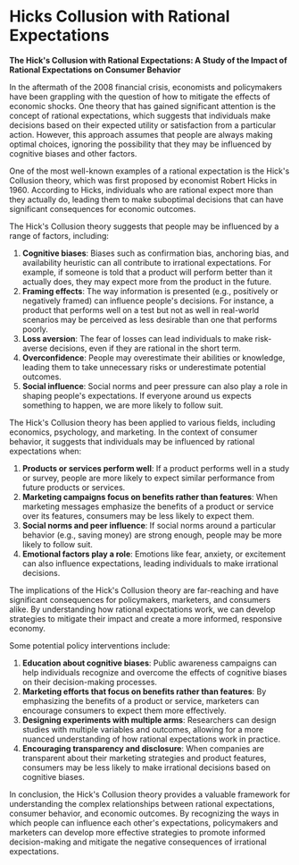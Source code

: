 # Hicks Collusion with Rational Expectations

**The Hick's Collusion with Rational Expectations: A Study of the Impact of Rational Expectations on Consumer Behavior**

In the aftermath of the 2008 financial crisis, economists and policymakers have been grappling with the question of how to mitigate the effects of economic shocks. One theory that has gained significant attention is the concept of rational expectations, which suggests that individuals make decisions based on their expected utility or satisfaction from a particular action. However, this approach assumes that people are always making optimal choices, ignoring the possibility that they may be influenced by cognitive biases and other factors.

One of the most well-known examples of a rational expectation is the Hick's Collusion theory, which was first proposed by economist Robert Hicks in 1960. According to Hicks, individuals who are rational expect more than they actually do, leading them to make suboptimal decisions that can have significant consequences for economic outcomes.

The Hick's Collusion theory suggests that people may be influenced by a range of factors, including:

1. **Cognitive biases**: Biases such as confirmation bias, anchoring bias, and availability heuristic can all contribute to irrational expectations. For example, if someone is told that a product will perform better than it actually does, they may expect more from the product in the future.
2. **Framing effects**: The way information is presented (e.g., positively or negatively framed) can influence people's decisions. For instance, a product that performs well on a test but not as well in real-world scenarios may be perceived as less desirable than one that performs poorly.
3. **Loss aversion**: The fear of losses can lead individuals to make risk-averse decisions, even if they are rational in the short term.
4. **Overconfidence**: People may overestimate their abilities or knowledge, leading them to take unnecessary risks or underestimate potential outcomes.
5. **Social influence**: Social norms and peer pressure can also play a role in shaping people's expectations. If everyone around us expects something to happen, we are more likely to follow suit.

The Hick's Collusion theory has been applied to various fields, including economics, psychology, and marketing. In the context of consumer behavior, it suggests that individuals may be influenced by rational expectations when:

1. **Products or services perform well**: If a product performs well in a study or survey, people are more likely to expect similar performance from future products or services.
2. **Marketing campaigns focus on benefits rather than features**: When marketing messages emphasize the benefits of a product or service over its features, consumers may be less likely to expect them.
3. **Social norms and peer influence**: If social norms around a particular behavior (e.g., saving money) are strong enough, people may be more likely to follow suit.
4. **Emotional factors play a role**: Emotions like fear, anxiety, or excitement can also influence expectations, leading individuals to make irrational decisions.

The implications of the Hick's Collusion theory are far-reaching and have significant consequences for policymakers, marketers, and consumers alike. By understanding how rational expectations work, we can develop strategies to mitigate their impact and create a more informed, responsive economy.

Some potential policy interventions include:

1. **Education about cognitive biases**: Public awareness campaigns can help individuals recognize and overcome the effects of cognitive biases on their decision-making processes.
2. **Marketing efforts that focus on benefits rather than features**: By emphasizing the benefits of a product or service, marketers can encourage consumers to expect them more effectively.
3. **Designing experiments with multiple arms**: Researchers can design studies with multiple variables and outcomes, allowing for a more nuanced understanding of how rational expectations work in practice.
4. **Encouraging transparency and disclosure**: When companies are transparent about their marketing strategies and product features, consumers may be less likely to make irrational decisions based on cognitive biases.

In conclusion, the Hick's Collusion theory provides a valuable framework for understanding the complex relationships between rational expectations, consumer behavior, and economic outcomes. By recognizing the ways in which people can influence each other's expectations, policymakers and marketers can develop more effective strategies to promote informed decision-making and mitigate the negative consequences of irrational expectations.
